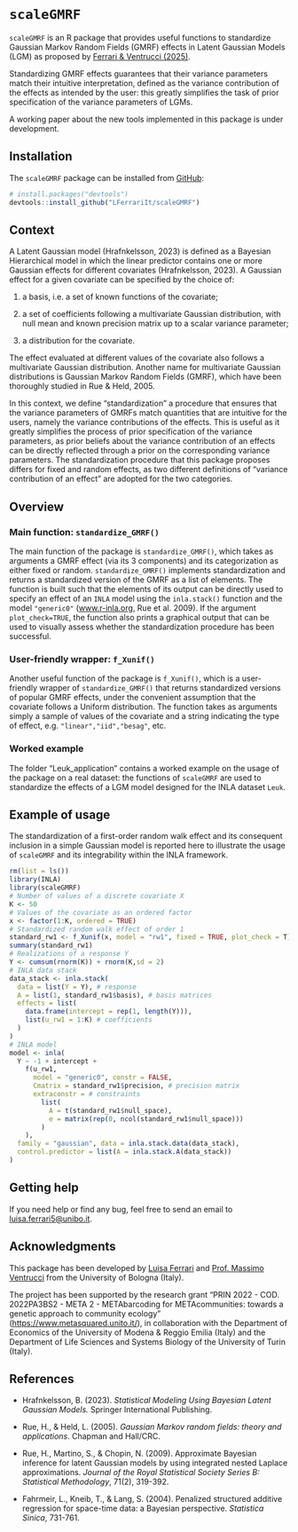 
<!-- README.md is generated from README.Rmd. Please edit that file -->

# `scaleGMRF`

<!-- badges: start -->
<!-- badges: end -->

`scaleGMRF` is an R package that provides useful functions to standardize Gaussian Markov Random Fields (GMRF) effects in Latent Gaussian Models (LGM) as proposed by  [Ferrari & Ventrucci (2025)](https://arxiv.org/abs/2501.16057).

Standardizing GMRF effects guarantees that their variance parameters
match their intuitive interpretation, defined as the variance
contribution of the effects as intended by the user: this greatly
simplifies the task of prior specification of the variance parameters of
LGMs.

A working paper about the new tools implemented in this package is under
development.

## Installation

The `scaleGMRF` package can be installed from
[GitHub](https://github.com/):

``` r
# install.packages("devtools")
devtools::install_github("LFerrariIt/scaleGMRF")
```

## Context

A Latent Gaussian model (Hrafnkelsson, 2023) is defined as a Bayesian
Hierarchical model in which the linear predictor contains one or more
Gaussian effects for different covariates (Hrafnkelsson, 2023). A
Gaussian effect for a given covariate can be specified by the choice of:

1.  a basis, i.e. a set of known functions of the covariate;

2.  a set of coefficients following a multivariate Gaussian
    distribution, with null mean and known precision matrix up to a
    scalar variance parameter;

3.  a distribution for the covariate.

The effect evaluated at different values of the covariate also follows a
multivariate Gaussian distribution. Another name for multivariate
Gaussian distributions is Gaussian Markov Random Fields (GMRF), which
have been thoroughly studied in Rue & Held, 2005.

In this context, we define “standardization” a procedure that ensures
that the variance parameters of GMRFs match quantities that are
intuitive for the users, namely the variance contributions of the
effects. This is useful as it greatly simplifies the process of prior
specification of the variance parameters, as prior beliefs about the
variance contribution of an effects can be directly reflected through a
prior on the corresponding variance parameters. The standardization
procedure that this package proposes differs for fixed and random
effects, as two different definitions of “variance contribution of an
effect” are adopted for the two categories.

## Overview

### Main function: `standardize_GMRF()`

The main function of the package is `standardize_GMRF()`, which takes as
arguments a GMRF effect (via its 3 components) and its categorization as
either fixed or random. `standardize_GMRF()` implements standardization
and returns a standardized version of the GMRF as a list of elements.
The function is built such that the elements of its output can be
directly used to specify an effect of an `INLA` model using the
`inla.stack()` function and the model `"generic0"` (www.r-inla.org, Rue
et al. 2009). If the argument `plot_check=TRUE`, the function also
prints a graphical output that can be used to visually assess whether
the standardization procedure has been successful.

### User-friendly wrapper: `f_Xunif()`

Another useful function of the package is `f_Xunif()`, which is a
user-friendly wrapper of `standardize_GMRF()` that returns standardized
versions of popular GMRF effects, under the convenient assumption that
the covariate follows a Uniform distribution. The function takes as
arguments simply a sample of values of the covariate and a string
indicating the type of effect, e.g. `"linear","iid","besag"`, etc. 

<!--### Modified P-Splines
&#10;An important class of effects implemented in the `f_Xunif()` function are the P-Spline effects, which are popularly used in LGMs (Fahrmeir et al. 2004). Applying the standardization procedure to these effects require a slight modification of the precision matrices traditionally used for their specification. The motivation and the design of this modified version of P-Splines is presented in `vignette("psplines", package = "scaleGMRF")`.---->

### Worked example

The folder “Leuk_application” contains a worked example on the usage of
the package on a real dataset: the functions of `scaleGMRF` are used to
standardize the effects of a LGM model designed for the INLA dataset
`Leuk`.
<!--The folder contains both a commented `.R` script file and a `.Rmd` walk-through version.---->

## Example of usage

The standardization of a first-order random walk effect and its
consequent inclusion in a simple Gaussian model is reported here to
illustrate the usage of `scaleGMRF` and its integrability within the
INLA framework.

``` r
rm(list = ls())
library(INLA)
library(scaleGMRF)
# Number of values of a discrete covariate X
K <- 50
# Values of the covariate as an ordered factor
x <- factor(1:K, ordered = TRUE)
# Standardized random walk effect of order 1
standard_rw1 <- f_Xunif(x, model = "rw1", fixed = TRUE, plot_check = T)
summary(standard_rw1)
# Realizations of a response Y
Y <- cumsum(rnorm(K)) + rnorm(K,sd = 2)
# INLA data stack
data_stack <- inla.stack(
  data = list(Y = Y), # response
  A = list(1, standard_rw1$basis), # basis matrices
  effects = list(
    data.frame(intercept = rep(1, length(Y))),
    list(u_rw1 = 1:K) # coefficients
  )
)
# INLA model
model <- inla(
  Y ~ -1 + intercept +
    f(u_rw1,
      model = "generic0", constr = FALSE,
      Cmatrix = standard_rw1$precision, # precision matrix
      extraconstr = # constraints
        list(
          A = t(standard_rw1$null_space),
          e = matrix(rep(0, ncol(standard_rw1$null_space)))
        )
    ),
  family = "gaussian", data = inla.stack.data(data_stack),
  control.predictor = list(A = inla.stack.A(data_stack))
)
```

<!-- ----# Plot of response, real random walk process, and estimated one
plot(as.numeric(x),Y)
lines(as.numeric(x),real_rw1_process)
lines(as.numeric(x),
      model$summary.fixed$mean+model$summary.random$u_rw1$mean,col=2) -->

## Getting help

If you need help or find any bug, feel free to send an email to
<luisa.ferrari5@unibo.it>.

## Acknowledgments

This package has been developed by [Luisa
Ferrari](https://www.unibo.it/sitoweb/luisa.ferrari5/en) and
[Prof. Massimo
Ventrucci](https://www.unibo.it/sitoweb/massimo.ventrucci/en) from the
University of Bologna (Italy).

The project has been supported by the research grant “PRIN 2022 - COD.
2022PA3BS2 - META 2 - METAbarcoding for METAcommunities: towards a
genetic approach to community ecology”
(<https://www.metasquared.unito.it/>), in collaboration with the
Department of Economics of the University of Modena & Reggio Emilia
(Italy) and the Department of Life Sciences and Systems Biology of the
University of Turin (Italy).

## References

- Hrafnkelsson, B. (2023). *Statistical Modeling Using Bayesian Latent
  Gaussian Models.* Springer International Publishing.

- Rue, H., & Held, L. (2005). *Gaussian Markov random fields: theory and
  applications*. Chapman and Hall/CRC.

- Rue, H., Martino, S., & Chopin, N. (2009). Approximate Bayesian
  inference for latent Gaussian models by using integrated nested
  Laplace approximations. *Journal of the Royal Statistical Society
  Series B: Statistical Methodology*, 71(2), 319-392.

- Fahrmeir, L., Kneib, T., & Lang, S. (2004). Penalized structured
  additive regression for space-time data: a Bayesian perspective.
  *Statistica Sinica*, 731-761.
